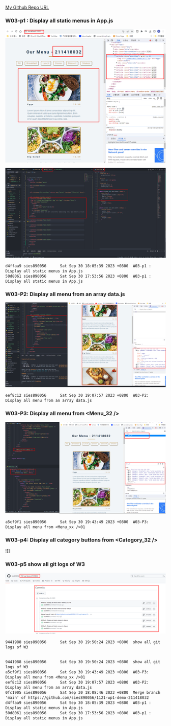 [My Github Repo URL](https://github.com/sies890056/1121-wp1-demo-211418032/tree/main)
### W03-p1 : Display all static menus in App.js

![](w03-p01-1.png)

![](w03-p01-2.png)

```
d4ffaa9 sies890056      Sat Sep 30 18:05:39 2023 +0800  W03-p1 : Display all static menus in App.js
50d8061 sies890056      Sat Sep 30 17:53:56 2023 +0800  W03-p1 : Display all static menus in App.js

```
###  W03-P2: Display all menu from an array data.js

![](w03-p2.png)

```
eef8c12 sies890056      Sat Sep 30 19:07:57 2023 +0800  W03-P2: Display all menu from an array data.js
```
### W03-P3: Display all menu from <Menu_32 />

![](w03-p3.png)

```
a5cf9f1 sies890056      Sat Sep 30 19:43:49 2023 +0800  W03-P3: Display all menu from <Menu_xx />01
```

### W03-p4: Display all category buttons from <Category_32 />

![]

### W03-p5 show all git logs of W3

![](w03-p5.png)
```
9441988 sies890056      Sat Sep 30 19:50:24 2023 +0800  show all git logs of W3
```

```

9441988 sies890056      Sat Sep 30 19:50:24 2023 +0800  show all git logs of W3
a5cf9f1 sies890056      Sat Sep 30 19:43:49 2023 +0800  W03-P3: Display all menu from <Menu_xx />01
eef8c12 sies890056      Sat Sep 30 19:07:57 2023 +0800  W03-P2: Display all menu from an array data.js
0fc1905 sies890056      Sat Sep 30 18:08:46 2023 +0800  Merge branch 'main' of https://github.com/sies890056/1121-wp1-demo-211418032
d4ffaa9 sies890056      Sat Sep 30 18:05:39 2023 +0800  W03-p1 : Display all static menus in App.js
50d8061 sies890056      Sat Sep 30 17:53:56 2023 +0800  W03-p1 : Display all static menus in App.js
```